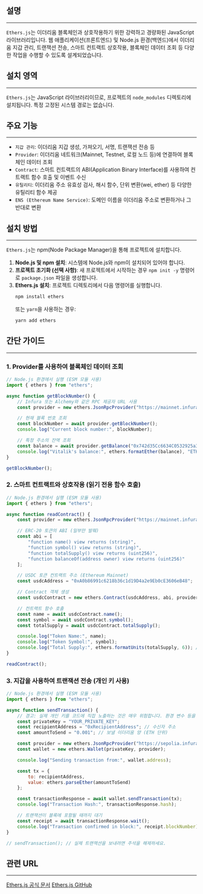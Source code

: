 ## 설명
---
`Ethers.js`는 이더리움 블록체인과 상호작용하기 위한 강력하고 경량화된 JavaScript 라이브러리입니다. 웹 애플리케이션(프론트엔드) 및 Node.js 환경(백엔드)에서 이더리움 지갑 관리, 트랜잭션 전송, 스마트 컨트랙트 상호작용, 블록체인 데이터 조회 등 다양한 작업을 수행할 수 있도록 설계되었습니다.

## 설치 영역
---
`Ethers.js`는 JavaScript 라이브러리이므로, 프로젝트의 `node_modules` 디렉토리에 설치됩니다. 특정 고정된 시스템 경로는 없습니다.

## 주요 기능
---
- `지갑 관리`: 이더리움 지갑 생성, 가져오기, 서명, 트랜잭션 전송 등
- `Provider`: 이더리움 네트워크(Mainnet, Testnet, 로컬 노드 등)에 연결하여 블록체인 데이터 조회
- `Contract`: 스마트 컨트랙트의 ABI(Application Binary Interface)를 사용하여 컨트랙트 함수 호출 및 이벤트 수신
- `유틸리티`: 이더리움 주소 유효성 검사, 해시 함수, 단위 변환(wei, ether) 등 다양한 유틸리티 함수 제공
- `ENS (Ethereum Name Service)`: 도메인 이름을 이더리움 주소로 변환하거나 그 반대로 변환

## 설치 방법
---
`Ethers.js`는 npm(Node Package Manager)을 통해 프로젝트에 설치합니다.

1.  **Node.js 및 npm 설치**: 시스템에 Node.js와 npm이 설치되어 있어야 합니다.
2.  **프로젝트 초기화 (선택 사항)**: 새 프로젝트에서 시작하는 경우 `npm init -y` 명령어로 `package.json` 파일을 생성합니다.
3.  **Ethers.js 설치**: 프로젝트 디렉토리에서 다음 명령어를 실행합니다.
    ```sh
    npm install ethers
    ```
    또는 `yarn`을 사용하는 경우:
    ```sh
    yarn add ethers
    ```

## 간단 가이드
---
### 1. Provider를 사용하여 블록체인 데이터 조회
```javascript
// Node.js 환경에서 실행 (ESM 모듈 사용)
import { ethers } from "ethers";

async function getBlockNumber() {
    // Infura 또는 Alchemy와 같은 RPC 제공자 URL 사용
    const provider = new ethers.JsonRpcProvider("https://mainnet.infura.io/v3/YOUR_INFURA_PROJECT_ID");

    // 현재 블록 번호 조회
    const blockNumber = await provider.getBlockNumber();
    console.log("Current block number:", blockNumber);

    // 특정 주소의 잔액 조회
    const balance = await provider.getBalance("0x742d35Cc6634C0532925a3b844Bc454e4438f44e"); // Vitalik Buterin의 주소
    console.log("Vitalik's balance:", ethers.formatEther(balance), "ETH");
}

getBlockNumber();
```

### 2. 스마트 컨트랙트와 상호작용 (읽기 전용 함수 호출)
```javascript
// Node.js 환경에서 실행 (ESM 모듈 사용)
import { ethers } from "ethers";

async function readContract() {
    const provider = new ethers.JsonRpcProvider("https://mainnet.infura.io/v3/YOUR_INFURA_PROJECT_ID");

    // ERC-20 토큰의 ABI (일부만 발췌)
    const abi = [
        "function name() view returns (string)",
        "function symbol() view returns (string)",
        "function totalSupply() view returns (uint256)",
        "function balanceOf(address owner) view returns (uint256)"
    ];

    // USDC 토큰 컨트랙트 주소 (Ethereum Mainnet)
    const usdcAddress = "0xA0b86991c6218b36c1d19D4a2e9Eb0cE3606eB48";

    // Contract 객체 생성
    const usdcContract = new ethers.Contract(usdcAddress, abi, provider);

    // 컨트랙트 함수 호출
    const name = await usdcContract.name();
    const symbol = await usdcContract.symbol();
    const totalSupply = await usdcContract.totalSupply();

    console.log("Token Name:", name);
    console.log("Token Symbol:", symbol);
    console.log("Total Supply:", ethers.formatUnits(totalSupply, 6)); // USDC는 6자리 소수점
}

readContract();
```

### 3. 지갑을 사용하여 트랜잭션 전송 (개인 키 사용)
```javascript
// Node.js 환경에서 실행 (ESM 모듈 사용)
import { ethers } from "ethers";

async function sendTransaction() {
    // 경고: 실제 개인 키를 코드에 직접 노출하는 것은 매우 위험합니다. 환경 변수 등을 사용하세요.
    const privateKey = "YOUR_PRIVATE_KEY"; 
    const recipientAddress = "0xRecipientAddress"; // 수신자 주소
    const amountToSend = "0.001"; // 보낼 이더리움 양 (ETH 단위)

    const provider = new ethers.JsonRpcProvider("https://sepolia.infura.io/v3/YOUR_INFURA_PROJECT_ID"); // 테스트넷 사용 권장
    const wallet = new ethers.Wallet(privateKey, provider);

    console.log("Sending transaction from:", wallet.address);

    const tx = {
        to: recipientAddress,
        value: ethers.parseEther(amountToSend)
    };

    const transactionResponse = await wallet.sendTransaction(tx);
    console.log("Transaction Hash:", transactionResponse.hash);

    // 트랜잭션이 블록에 포함될 때까지 대기
    const receipt = await transactionResponse.wait();
    console.log("Transaction confirmed in block:", receipt.blockNumber);
}

// sendTransaction(); // 실제 트랜잭션을 보내려면 주석을 해제하세요.
```

## 관련 URL
---
[Ethers.js 공식 문서](https://docs.ethers.org/)
[Ethers.js GitHub](https://github.com/ethers-io/ethers.js/)

